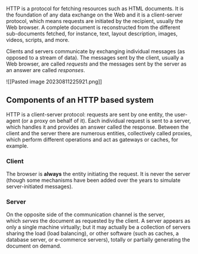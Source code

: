 HTTP is a protocol for fetching resources such as HTML documents. It is the foundation of any data exchange on the Web and it is a client-server protocol, which means requests are initiated by the recipient, usually the Web browser. A complete document is reconstructed from the different sub-documents fetched, for instance, text, layout description, images, videos, scripts, and more.

Clients and servers communicate by exchanging individual messages (as opposed to a stream of data). The messages sent by the client, usually a Web browser, are called _requests_ and the messages sent by the server as an answer are called _responses_.

![[Pasted image 20230811225921.png]]



## Components of an HTTP based system

HTTP is a client-server protocol: requests are sent by one entity, the user-agent (or a proxy on behalf of it). Each individual request is sent to a server, which handles it and provides an answer called the response. Between the client and the server there are numerous entities, collectively called proxies, which perform different operations and act as gateways or caches, for example.


### Client
The browser is **always** the entity initiating the request. It is never the server (though some mechanisms have been added over the years to simulate server-initiated messages).

### Server

On the opposite side of the communication channel is the server, which _serves_ the document as requested by the client. A server appears as only a single machine virtually; but it may actually be a collection of servers sharing the load (load balancing), or other software (such as caches, a database server, or e-commerce servers), totally or partially generating the document on demand.